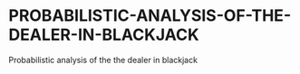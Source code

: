 # PROBABILISTIC-ANALYSIS-OF-THE-DEALER-IN-BLACKJACK
Probabilistic analysis of the the dealer in blackjack
